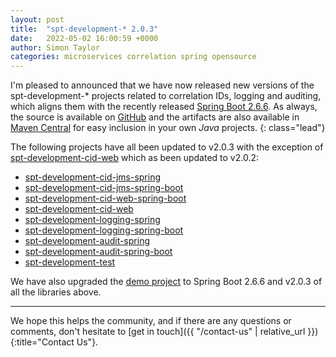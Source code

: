 ```yaml
---
layout: post
title:  "spt-development-* 2.0.3"
date:   2022-05-02 16:00:59 +0000
author: Simon Taylor
categories: microservices correlation spring opensource
---
```

I'm pleased to announced that we have now released new versions of the spt-development-* projects related to correlation IDs, logging and auditing, 
which aligns them with the recently released [Spring Boot 2.6.6](https://spring.io/blog/2022/03/31/spring-boot-2-6-6-available-now). As always, 
the source is available on [GitHub](https://github.com/spt-development) and the artifacts are also available in 
[Maven Central](https://mvnrepository.com/artifact/com.spt-development) for easy inclusion in your own <em>Java</em> projects.
{: class="lead"}

The following projects have all been updated to v2.0.3 with the exception of [spt-development-cid-web](https://github.com/spt-development/spt-development-cid-web)
which as been updated to v2.0.2:

* [spt-development-cid-jms-spring](https://github.com/spt-development/spt-development-cid-jms-spring)
* [spt-development-cid-jms-spring-boot](https://github.com/spt-development/spt-development-cid-jms-spring-boot)
* [spt-development-cid-web-spring-boot](https://github.com/spt-development/spt-development-cid-web-spring-boot)
* [spt-development-cid-web](https://github.com/spt-development/spt-development-cid-web)
* [spt-development-logging-spring](https://github.com/spt-development/spt-development-logging-spring)
* [spt-development-logging-spring-boot](https://github.com/spt-development/spt-development-logging-spring-boot)
* [spt-development-audit-spring](https://github.com/spt-development/spt-development-audit-spring)
* [spt-development-audit-spring-boot](https://github.com/spt-development/spt-development-audit-spring-boot)
* [spt-development-test](https://github.com/spt-development/spt-development-test)

We have also upgraded the [demo project](https://github.com/spt-development/spt-development-demo) to Spring Boot 2.6.6 and v2.0.3 of all the libraries above.

---

We hope this helps the community, and if there are any questions or comments, don't hesitate to [get in touch]({{ "/contact-us" | relative_url }}){:title="Contact Us"}.

